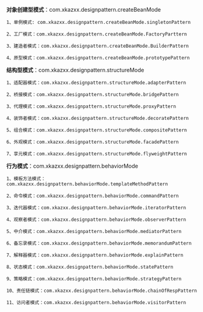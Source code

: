 **对象创建型模式**：com.xkazxx.designpattern.createBeanMode  

    1、单例模式: com.xkazxx.designpattern.createBeanMode.singletonPattern

    2、工厂模式：com.xkazxx.designpattern.createBeanMode.FactoryParttern

    3、建造者模式：com.xkazxx.designpattern.createBeanMode.BuilderPattern

	4、原型模式：com.xkazxx.designpattern.createBeanMode.prototypePattern

**结构型模式**：com.xkazxx.designpattern.structureMode
    
    1、适配器模式：com.xkazxx.designpattern.structureMode.adapterPattern

    2、桥接模式：com.xkazxx.designpattern.structureMode.bridgePattern

    3、代理模式：com.xkazxx.designpattern.structureMode.proxyPattern

    4、装饰者模式：com.xkazxx.designpattern.structureMode.decoratePattern

    5、组合模式：com.xkazxx.designpattern.structureMode.compositePattern
    
    6、外观模式：com.xkazxx.designpattern.structureMode.facadePattern

    7、享元模式：com.xkazxx.designpattern.structureMode.flyweightPattern

**行为模式**：com.xkazxx.designpattern.behaviorMode
    
    1、模板方法模式：com.xkazxx.designpattern.behaviorMode.templateMethodPattern
    
    2、命令模式：com.xkazxx.designpattern.behaviorMode.commandPattern
    
    3、迭代器模式：com.xkazxx.designpattern.behaviorMode.iteratorPattern
    
    4、观察者模式：com.xkazxx.designpattern.behaviorMode.observerPattern
    
    5、中介模式：com.xkazxx.designpattern.behaviorMode.mediatorPattern

    6、备忘录模式：com.xkazxx.designpattern.behaviorMode.memorandumPattern
    
    7、解释器模式：com.xkazxx.designpattern.behaviorMode.explainPattern
    
    8、状态模式：com.xkazxx.designpattern.behaviorMode.statePattern
    
    9、策略模式：com.xkazxx.designpattern.behaviorMode.strategyPattern

    10、责任链模式：com.xkazxx.designpattern.behaviorMode.chainOfRespPattern

    11、访问者模式：com.xkazxx.designpattern.behaviorMode.visitorPattern